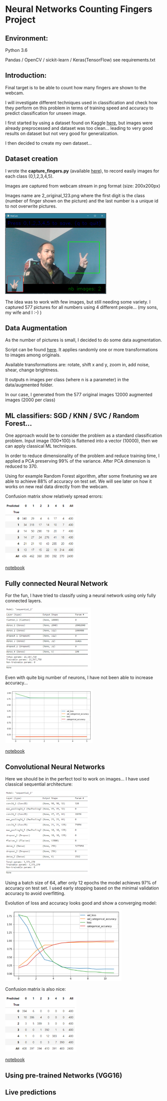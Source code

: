 # Neural Networks Counting Fingers Project

## Environment:

Python 3.6

Pandas / OpenCV / sickit-learn / Keras(TensorFlow) see requirements.txt

## Introduction:

Final target is to be able to count how many fingers are shown to the webcam. 

I will investigate different techniques used in classification and check how they perform on this problem in terms of training speed and accuracy to predict classification for unseen image.

I first started by using a dataset found on Kaggle [here](https://www.kaggle.com/koryakinp/fingers), but images were already preprocessed and dataset was too clean... leading to very good results on dataset but not very good for generalization.

I then decided to create my own dataset...

## Dataset creation

I wrote the **capture_fingers.py** (available [here](create_dataset/capture_fingers.py)), to record easily images for each class (0,1,2,3,4,5).

Images are captured from webcam stream in png format (size: 200x200px)

Images name are 2_original_123.png where the first digit is the class (number of finger shown on the picture) and the last number is a unique id to not overwrite pictures.

<img src="pictures/capture_images.png" alt="capture_images" style="zoom:50%;" />

The idea was to work with few images, but still needing some variety. I captured 577 pictures for all numbers using 4 different people... (my sons, my wife and I :-) )

## Data Augmentation

As the number of pictures is small, I decided to do some data augmentation.

Script can be found [here](create_dataset/augment_dataset.py). It applies randomly one or more transformations to images among originals.

Available transformations are: rotate, shift x and y, zoom in, add noise, shear, change brightness.

It outputs n images per class (where n is a parameter) in the data/augmented folder.

In our case, I generated from the 577 original images 12000 augmented images (2000 per class)

## ML classifiers: SGD / KNN / SVC / Random Forest...

One approach would be to consider the problem as a standard classification problem. Input image (100*100) is flattened into a vector (10000), then we can apply classical ML techniques.

In order to reduce dimensionality of the problem and reduce training time, I applied a PCA preserving 99% of the variance. After PCA dimension is reduced to 370. 

Using for example Random Forest algorithm, after some finetuning we are able to achieve 88% of accuracy on test set. We will see later on how it works on new real data directly from the webcam.

Confusion matrix show relatively spread errors:

<img src="pictures/ml_confusion_matr.png" alt="ml_confusion_matr" style="zoom:67%;" />

[notebook](training/ml_classifier_training.ipynb)

## Fully connected Neural Network

For the fun, I have tried to classify using a neural network using only fully connected layers.

<img src="pictures/fc_model.png" alt="fc_model" style="zoom: 50%;" />

Even with quite big number of neurons, I have not been able to increase accuracy...

<img src="pictures/fc_loss_accuracy.png" alt="fc_loss_accuracy" style="zoom:50%;" />

[notebook](training/fc_training.ipynb)

## Convolutional Neural Networks

Here we should be in the perfect tool to work on images... I have used classical sequential architecture:

<img src="pictures/cnn_model.png" alt="cnn_model" style="zoom:50%;" />

Using a batch size of 64, after only 12 epochs the model achieves 97% of accuracy on test set. I used early stopping based on the minimal validation accuracy to avoid overfitting.

Evolution of loss and accuracy looks good and show a converging model:

<img src="pictures/cnn_loss_accuracy.png" alt="cnn_loss_accuracy" style="zoom:67%;" />

Confusion matrix is also nice:

<img src="pictures/cnn_confusion_matr.png" alt="cnn_confusion_matr" style="zoom:67%;" />

[notebook](training/cnn_training.ipynb)

## Using pre-trained Networks (VGG16)





## Live predictions